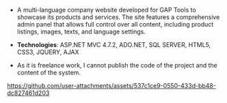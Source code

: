 - A multi-language company website developed for GAP Tools to showcase its products and services. The site features a comprehensive admin panel that allows full control over all content, including product listings, images, texts, and language settings.

- **Technologies**: ASP.NET MVC 4.7.2, ADO.NET, SQL SERVER, HTML5, CSS3, JQUERY, AJAX

- As it is freelance work, I cannot publish the code of the project and the content of the system.



https://github.com/user-attachments/assets/537c1ce9-0550-433d-bb48-dc827461d203